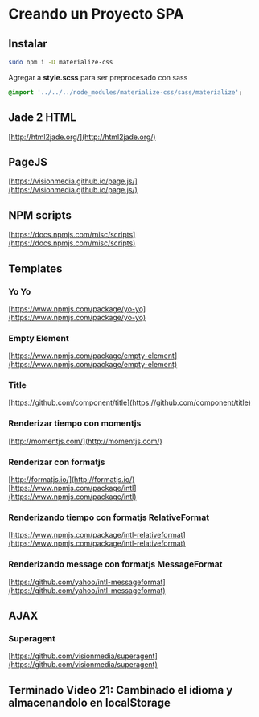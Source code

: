 # Creando un Proyecto SPA

## Instalar  
```bash
sudo npm i -D materialize-css
```

Agregar a **style.scss** para ser preprocesado con sass  
```css
@import '../../../node_modules/materialize-css/sass/materialize';
```  

## Jade 2 HTML
[http://html2jade.org/](http://html2jade.org/)

## PageJS
[https://visionmedia.github.io/page.js/](https://visionmedia.github.io/page.js/)

## NPM scripts
[https://docs.npmjs.com/misc/scripts](https://docs.npmjs.com/misc/scripts)

## Templates

### Yo Yo
[https://www.npmjs.com/package/yo-yo](https://www.npmjs.com/package/yo-yo)

### Empty Element
[https://www.npmjs.com/package/empty-element](https://www.npmjs.com/package/empty-element)

### Title
[https://github.com/component/title](https://github.com/component/title)

### Renderizar tiempo con momentjs
[http://momentjs.com/](http://momentjs.com/)

### Renderizar con formatjs
[http://formatjs.io/](http://formatjs.io/)
[https://www.npmjs.com/package/intl](https://www.npmjs.com/package/intl)

### Renderizando tiempo con formatjs RelativeFormat
[https://www.npmjs.com/package/intl-relativeformat](https://www.npmjs.com/package/intl-relativeformat)

### Renderizando message con formatjs MessageFormat
[https://github.com/yahoo/intl-messageformat](https://github.com/yahoo/intl-messageformat)

## AJAX
### Superagent
[https://github.com/visionmedia/superagent](https://github.com/visionmedia/superagent)

## Terminado Video 21: Cambinado el idioma y almacenandolo en localStorage
